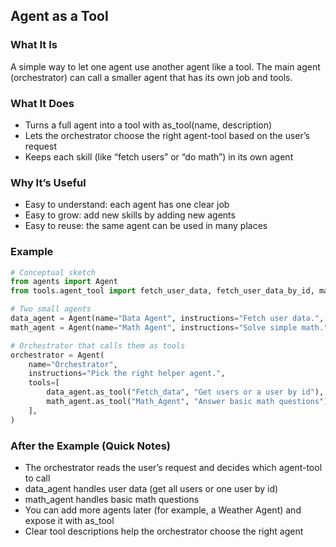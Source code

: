 ## Agent as a Tool

### What It Is

A simple way to let one agent use another agent like a tool. The main agent (orchestrator) can call a smaller agent that has its own job and tools.

### What It Does

- Turns a full agent into a tool with as_tool(name, description)
- Lets the orchestrator choose the right agent-tool based on the user’s request
- Keeps each skill (like “fetch users” or “do math”) in its own agent

### Why It’s Useful

- Easy to understand: each agent has one clear job
- Easy to grow: add new skills by adding new agents
- Easy to reuse: the same agent can be used in many places

### Example

```python
# Conceptual sketch
from agents import Agent
from tools.agent_tool import fetch_user_data, fetch_user_data_by_id, math_expert

# Two small agents
data_agent = Agent(name="Data Agent", instructions="Fetch user data.", tools=[fetch_user_data, fetch_user_data_by_id])
math_agent = Agent(name="Math Agent", instructions="Solve simple math.", tools=[math_expert])

# Orchestrator that calls them as tools
orchestrator = Agent(
    name="Orchestrator",
    instructions="Pick the right helper agent.",
    tools=[
        data_agent.as_tool("Fetch_data", "Get users or a user by id"),
        math_agent.as_tool("Math_Agent", "Answer basic math questions"),
    ],
)
```

### After the Example (Quick Notes)

- The orchestrator reads the user’s request and decides which agent-tool to call
- data_agent handles user data (get all users or one user by id)
- math_agent handles basic math questions
- You can add more agents later (for example, a Weather Agent) and expose it with as_tool
- Clear tool descriptions help the orchestrator choose the right agent
